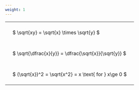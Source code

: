 ```yaml
---
weight: 1
---
```


<style type="text/css">
#T_3b52e th.col_heading {
  text-align: left;
  font-size: 1em;
}
#T_3b52e td {
  text-align: left;
  font-size: 1em;
  padding: 1.5em;
}
</style>
<table id="T_3b52e">
  <thead>
  </thead>
  <tbody>
    <tr>
      <td id="T_3b52e_row0_col0" class="data row0 col0" >$ \sqrt{xy} = \sqrt{x} \times \sqrt{y} $</td>
    </tr>
    <tr>
      <td id="T_3b52e_row1_col0" class="data row1 col0" >$ \sqrt{\dfrac{x}{y}} = \dfrac{\sqrt{x}}{\sqrt{y}} $</td>
    </tr>
    <tr>
      <td id="T_3b52e_row2_col0" class="data row2 col0" >$ (\sqrt{x})^2 = \sqrt{x^2} = x \text{ for } x\ge 0 $</td>
    </tr>
  </tbody>
</table>
